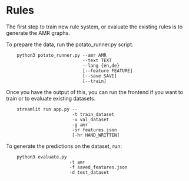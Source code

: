 # Rules

The first step to train new rule system, or evaluate the existing rules is to generate the AMR graphs.

To prepare the data, run the potato_runner.py script.

```
    python3 potato_runner.py --amr AMR
                             --text TEXT
                             --lang {en,de}
                             [--feature FEATURE]
                             [--save SAVE]
                             [--train]
```

Once you have the output of this, you can run the frontend if you want to train or to evaluate existing datasets.

```
    streamlit run app.py -- 
                         -t train_dataset 
                         -v val_dataset 
                         -g amr
                         -sr features.json
                         [-hr HAND_WRITTEN]
```

To generate the predictions on the dataset, run:

```
    python3 evaluate.py 
                        -t amr
                        -f saved_features.json 
                        -d test_dataset
```